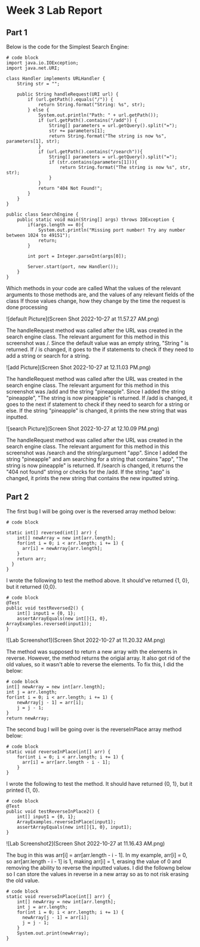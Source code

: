 # **Week 3 Lab Report**

## **Part 1**

Below is the code for the Simplest Search Engine:

```
# code block
import java.io.IOException;
import java.net.URI;

class Handler implements URLHandler {
    String str = "";

    public String handleRequest(URI url) {
        if (url.getPath().equals("/")) {
            return String.format("String: %s", str);
        } else {
            System.out.println("Path: " + url.getPath());
            if (url.getPath().contains("/add")) {
                String[] parameters = url.getQuery().split("=");
                str += parameters[1];
                return String.format("The string is now %s", parameters[1], str); 
            }
            if (url.getPath().contains("/search")){
                String[] parameters = url.getQuery().split("=");
                if (str.contains(parameters[1])){
                    return String.format("The string is now %s", str, str);
                }
            }
            return "404 Not Found!";
        }
    }
}

public class SearchEngine {
    public static void main(String[] args) throws IOException {
        if(args.length == 0){
            System.out.println("Missing port number! Try any number between 1024 to 49151");
            return;
        }

        int port = Integer.parseInt(args[0]);

        Server.start(port, new Handler());
    }
}

```

Which methods in your code are called
What the values of the relevant arguments to those methods are, and the values of any relevant fields of the class
If those values change, how they change by the time the request is done processing

![default Picture](Screen Shot 2022-10-27 at 11.57.27 AM.png)

The handleRequest method was called after the URL was created in the search engine class. The relevant argument for this method in this screenshot was /. Since the default value was an empty string, "String " is returned. If / is changed, it goes to the if statements to check if they need to add a string or search for a string.

![add Picture](Screen Shot 2022-10-27 at 12.11.03 PM.png)

The handleRequest method was called after the URL was created in the search engine class. The relevant argument for this method in this screenshot was /add and the string "pineapple". Since I added the string "pineapple", "The string is now pineapple" is returned. If /add is changed, it goes to the next if statement to check if they need to search for a string or else. If the string "pineapple" is changed, it prints the new string that was inputted.

![search Picture](Screen Shot 2022-10-27 at 12.10.09 PM.png)

The handleRequest method was called after the URL was created in the search engine class. The relevant argument for this method in this screenshot was /search and the string/argument "app". Since I added the string "pineapple" and am searching for a string that contains "app", "The string is now pineapple" is returned. If /search is changed, it returns the "404 not found" string or checks for the /add. If the string "app" is changed, it prints the new string that contains the new inputted string.

## **Part 2**

The first bug I will be going over is the reversed array method below:

```
# code block

static int[] reversed(int[] arr) {
    int[] newArray = new int[arr.length];
    for(int i = 0; i < arr.length; i += 1) {
      arr[i] = newArray[arr.length];
    }
    return arr;
  }
}

```
I wrote the following to test the method above. It should've returned {1, 0}, but it returned {0,0}.

```
# code block
@Test
public void testReversed2() {
    int[] input1 = {0, 1};
    assertArrayEquals(new int[]{1, 0}, ArrayExamples.reversed(input1));
}
```

![Lab Screenshot1](Screen Shot 2022-10-27 at 11.20.32 AM.png)

The method was supposed to return a new array with the elements in reverse. However, the method returns the origial array. It also got rid of the old values, so it wasn't able to reverse the elements. To fix this, I did the below:

```
# code block
int[] newArray = new int[arr.length];
int j = arr.length; 
for(int i = 0; i < arr.length; i += 1) {
    newArray[j - 1] = arr[i]; 
    j = j - 1; 
}
return newArray; 
```

The second bug I will be going over is the reverseInPlace array method below:

```
# code block
static void reverseInPlace(int[] arr) {
    for(int i = 0; i < arr.length; i += 1) {
      arr[i] = arr[arr.length - i - 1];
    }
}
```

I wrote the following to test the method. It should have returned {0, 1}, but it printed {1, 0}.

```
# code block
@Test 
public void testReverseInPlace2() {
    int[] input1 = {0, 1};
    ArrayExamples.reverseInPlace(input1);
    assertArrayEquals(new int[]{1, 0}, input1);
}
```

![Lab Screenshot2](Screen Shot 2022-10-27 at 11.16.43 AM.png)

The bug in this was arr[i] = arr[arr.length - i - 1]. In my example, arr[i] = 0, so arr[arr.length - i - 1] is 1, making arr[i] = 1, erasing the value of 0 and removing the ability to reverse the inputted values. I did the followng below so I can store the values in reverse in a new array so as to not risk erasing the old value.

```
# code block
static void reverseInPlace(int[] arr) {
    int[] newArray = new int[arr.length];
    int j = arr.length; 
    for(int i = 0; i < arr.length; i += 1) {
      newArray[j - 1] = arr[i]; 
      j = j - 1; 
    }
    System.out.print(newArray); 
}
```

